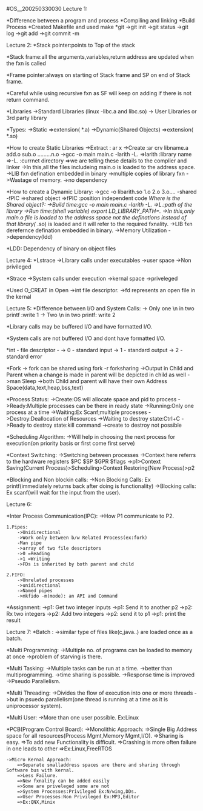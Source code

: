 #OS__200250330030
Lecture 1: 

*Difference between a program and process
*Compiling and linking
*Build Process
*Created Makefile and used make
*git
    ->git init
    ->git status
    ->git log
    ->git add
    ->git commit -m

Lecture 2:
*Stack pointer:points to Top of the stack 

*Stack frame:all the arguments,variables,return address are updated when the fxn is called

*Frame pointer:always on starting of Stack frame
and SP on end of Stack frame.

*Careful while using recursive fxn as SF will keep on adding if there is not return command.

*Libraries
    ->Standard Libraries (linux -libc.a and libc.so)
    -> User Libraries or 3rd party library

*Types:
    ->Static =>extension( *.a)
    ->Dynamic(Shared Objects) =>extension( *.so)

*How to create Static Libraries
    ->Extract : ar x
    ->Create :ar crv libname.a add.o sub.o .........n.o
    ->gcc -o main main.c -larith -L.
        =>larith :library name
        =>-L. :currnet directory
        =>we are telling these details to the complier and linker
    ->In this,all the files includeing main.o is loaded to the address space.
    ->LIB fxn defination embedded in binary
    ->multiple copies of library fxn
    ->Wastage of memory.
    ->no dependency


*How to create a Dynamic Library:
    ->gcc -o libarith.so 1.o 2.o 3.o.... -shared -fPIC
        =>shared object
        =>fPIC :position independent code
    *Where is the Shared object?:
    ->Build time:gcc -o main main.c -larith -L.
        =>L.:path of the library
    ->Run time:(shell variable) export LD_LIBRARY_PATH=.
    ->In this,only main.o file is loaded to the address space not the definations instead of that library(* .so) is loaded and it will refer to the required fxnality.
    ->LIB fxn derefernce defination embedded in binary.
    ->Memory Utilization
    ->dependency(ldd)

*LDD: Dependency of binary on object files


Lecture 4:
*Lstrace
    ->Library calls under executables
    ->user space
    ->Non privileged

*Strace
    ->System calls under execution
    ->kernal space
    ->priveleged

*Used O_CREAT in Open
    ->int file descriptor.
    ->fd represents an open file in the kernal

    
Lecture 5:
*Difference between I/O and System Calls:
    -> Only one \n in two printf :write 1
    -> Two \n in two printf: write 2

*Library calls may be buffered I/O and   have formatted I/O.

*System calls are not buffered I/O and dont have formatted I/O.

*int - file descriptor -
    -> 0 - standard input
    -> 1 - standard output
    -> 2 - standard error

*Fork
    -> fork can be shared using fork -r <file name> forksharing
    ->Output in Child and Parent when a change is made in parent will be depicted in child as well
    ->man Sleep
    ->both Child and parent will have their own Address Space(data,text,heap,bss,text)

*Process Status:
    ->Create:OS will allocate space and pid to process
    ->Ready:Multiple processes can be there in ready state
    ->Running:Only one process at a time
    ->Waiting:Ex Scanf;multiple processes
    ->Destroy:Deallocation  of Resources
    ->Waiting to destroy state:Ctrl+C
    ->Ready to destroy state:kill command
    ->create to destroy not possible

*Scheduling Algorithm:
    ->Will help in choosing the next process for execution(on priority basis or first come first serve)

*Context Switching:
    ->Switching between processes
    ->Context here referrs to the hardware registers 
        $PC
        $SP
        $GPR
        $flags
    ->p1>Context Saving(Current Process)>Scheduling>Context Restoring(New Process)>p2

*Blocking and Non blockin calls:
    ->Non Blocking Calls: Ex printf(immediately returns back after doing is functionality)
    ->Blocking calls: Ex scanf(will wait for the input from the user).

Lecture 6:

*Inter Process Communication(IPC):
    ->How P1 communicate to P2.

    1.Pipes:
        ->Unidirectional
        ->Work only between b/w Related Process(ex:fork)
        -Man pipe
        ->array of two file descriptors 
        ->0 =Reading
        ->1 =Writing
        ->FDs is inherited by both parent and child

    2.FIFO:
        ->Unrelated processes
        ->unidirectional
        ->Named pipes
        ->mkfido -m(mode): an API and Command

*Assignment:
    ->p1: Get two integer inputs
    ->p1: Send it to another p2
    ->p2:  Rx two integers
    ->p2: Add two integers
    ->p2: send it to p1
    ->p1: print the result


Lecture 7:
*Batch :
    ->similar type of files like(c,java..) are loaded once as a batch.

*Multi Programming:
    ->Multiple no. of programs can be loaded to memory at once
    ->problem of starving is there.

*Multi Tasking:
    ->Multiple tasks can be run at a time.
    ->better than multiprogramming.
    ->time sharing is possible.
    ->Response time is improved
    ->Pseudo Parallelism.

*Multi Threading:
    ->Divides the flow of execution into one or more threads
    ->but in psuedo parallelism(one thread is running at a time as it is uniprocessor system).

*Multi User:
    ->More than one user possible.
    Ex:Linux

*PCB(Program Control Board):
    ->Monolithic Approach:
        =>Single Big Address space for all resources(Process Mgmt,Memory Mgmt,I/O).
        =>Sharing is easy.
        =>To add new Functionality is difficult.
        =>Crashing is more often failure in one leads to other
        =>Ex:Linux,FreeRTOS
    
    ->Micro Kernal Approach:
        =>Separate smalladdress spaces are there and sharing through Software bus with kernal.
        =>Less Failure.
        =>New fxnality can be added easily
        =>Some are priveleged some are not
        =>System Processes:Privileged Ex:N/wing,DDs.
        =>User Processes:Non Privileged Ex:MP3,Editor
        =>Ex:QNX,Minix





